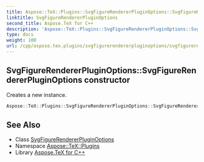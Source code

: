 ```yaml
---
title: Aspose::TeX::Plugins::SvgFigureRendererPluginOptions::SvgFigureRendererPluginOptions constructor
linktitle: SvgFigureRendererPluginOptions
second_title: Aspose.TeX for C++
description: 'Aspose::TeX::Plugins::SvgFigureRendererPluginOptions::SvgFigureRendererPluginOptions constructor. Creates a new instance in C++.'
type: docs
weight: 100
url: /cpp/aspose.tex.plugins/svgfigurerendererpluginoptions/svgfigurerendererpluginoptions/
---
```

## SvgFigureRendererPluginOptions::SvgFigureRendererPluginOptions constructor


Creates a new instance.

```cpp
Aspose::TeX::Plugins::SvgFigureRendererPluginOptions::SvgFigureRendererPluginOptions()
```

## See Also

* Class [SvgFigureRendererPluginOptions](../)
* Namespace [Aspose::TeX::Plugins](../../)
* Library [Aspose.TeX for C++](../../../)
